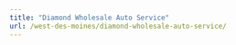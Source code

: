 ```yaml
---
title: "Diamond Wholesale Auto Service"
url: /west-des-moines/diamond-wholesale-auto-service/
---
```

